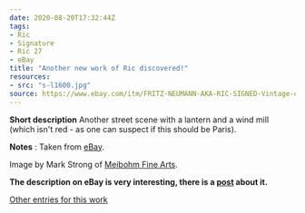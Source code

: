 ```yaml
---
date: 2020-08-20T17:32:44Z
tags:
- Ric
- Signature
- Ric 27
- eBay
title: "Another new work of Ric discovered!"
resources:
- src: "s-l1600.jpg"
source: https://www.ebay.com/itm/FRITZ-NEUMANN-AKA-RIC-SIGNED-Vintage-c-1960s-Color-Etching-STREETSCENE-/143672853431
---
```


**Short description** Another street scene with a lantern and a wind mill (which isn't red - as one can suspect if this should be Paris).

**Notes** : Taken from [eBay](https://www.ebay.com/itm/FRITZ-NEUMANN-AKA-RIC-SIGNED-Vintage-c-1960s-Color-Etching-STREETSCENE-/143672853431).

Image by Mark Strong of [Meibohm Fine Arts](http://meibohmfinearts.com/).

**The description on eBay is very interesting, there is a [post](/post/mystery-solved) about it.**

[Other entries for this work](/tags/Ric-27)
